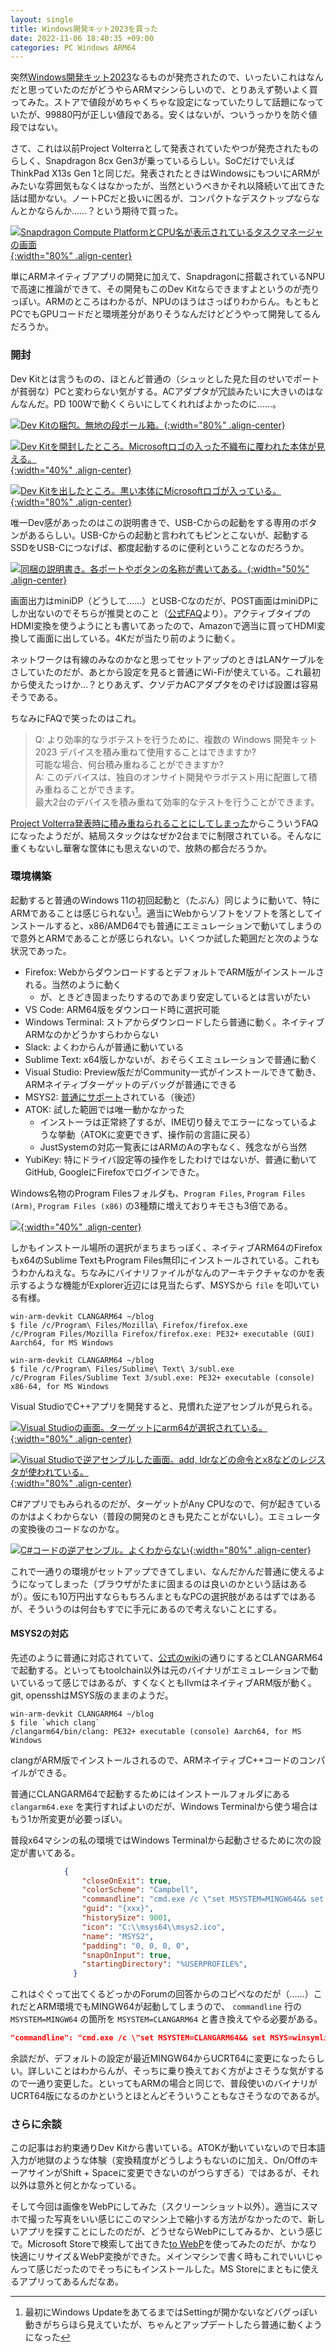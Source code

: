 ```yaml
---
layout: single
title: Windows開発キット2023を買った
date: 2022-11-06 18:40:35 +09:00
categories: PC Windows ARM64
---
```


突然[Windows開発キット2023](https://www.microsoft.com/ja-jp/d/windows-%E9%96%8B%E7%99%BA%E3%82%AD%E3%83%83%E3%83%88-2023/94k0p67w7581?activetab=pivot:%E6%A6%82%E8%A6%81tab)なるものが発売されたので、いったいこれはなんだと思っていたのだがどうやらARMマシンらしいので、とりあえず勢いよく買ってみた。ストアで値段がめちゃくちゃな設定になっていたりして話題になっていたが、99880円が正しい値段である。安くはないが、ついうっかりを防ぐ値段ではない。

さて、これは以前Project Volterraとして発表されていたやつが発売されたものらしく、Snapdragon 8cx Gen3が乗っているらしい。SoCだけでいえばThinkPad X13s Gen 1と同じだ。発表されたときはWindowsにもついにARMがみたいな雰囲気もなくはなかったが、当然というべきかそれ以降続いて出てきた話は聞かない。ノートPCだと扱いに困るが、コンパクトなデスクトップならなんとかならんか……？という期待で買った。

[![Snapdragon Compute PlatformとCPU名が表示されているタスクマネージャの画面](/assets/images/posts/2022-11-06-23-33-36.png){:width="80%" .align-center} ](/assets/images/posts/2022-11-06-23-33-36.png)

単にARMネイティブアプリの開発に加えて、Snapdragonに搭載されているNPUで高速に推論ができて、その開発もこのDev Kitならできますよというのが売りっぽい。ARMのところはわかるが、NPUのほうはさっぱりわからん。もともとPCでもGPUコードだと環境差分がありそうなんだけどどうやって開発してるんだろうか。

### 開封

Dev Kitとは言うものの、ほとんど普通の（シュッとした見た目のせいでポートが貧弱な）PCと変わらない気がする。ACアダプタが冗談みたいに大きいのはなんなんだ。PD 100Wで動くくらいにしてくれればよかったのに……。

[![Dev Kitの梱包。無地の段ボール箱。](/assets/images/posts/20221027223812-N0108578-converted.webp){:width="80%" .align-center} ](/assets/images/posts/20221027223812-N0108578-converted.webp)

[![Dev Kitを開封したところ。Microsoftロゴの入った不織布に覆われた本体が見える。](/assets/images/posts/20221027223753-N0108577-converted.webp){:width="40%" .align-center} ](/assets/images/posts/20221027223753-N0108577-converted.webp)

[![Dev Kitを出したところ。黒い本体にMicrosoftロゴが入っている。](/assets/images/posts/20221027223858-N0108580-converted.webp){:width="80%" .align-center} ](/assets/images/posts/20221027223858-N0108580-converted.webp)

唯一Dev感があったのはこの説明書きで、USB-Cからの起動をする専用のボタンがあるらしい。USB-Cからの起動と言われてもピンとこないが、起動するSSDをUSB-Cにつなげば、都度起動するのに便利ということなのだろうか。

[![同梱の説明書き。各ポートやボタンの名称が書いてある。](/assets/images/posts/20221106_win-devkit-guide.webp){:width="50%" .align-center} ](/assets/images/posts/20221106_win-devkit-guide.webp)

画面出力はminiDP（どうして……）とUSB-Cなのだが、POST画面はminiDPにしか出ないのでそちらが推奨とのこと（[公式FAQ](https://www.microsoft.com/ja-jp/d/windows-%E9%96%8B%E7%99%BA%E3%82%AD%E3%83%83%E3%83%88-2023/94k0p67w7581?activetab=pivot:faqtab#tab2e59d3230-b6e3-47be-99f6-f2aee9652077)より）。アクティブタイプのHDMI変換を使うようにとも書いてあったので、Amazonで適当に買ってHDMI変換して画面に出している。4Kだが当たり前のように動く。

ネットワークは有線のみなのかなと思ってセットアップのときはLANケーブルをさしていたのだが、あとから設定を見ると普通にWi-Fiが使えている。これ最初から使えたっけか…？とりあえず、クソデカACアダプタをのぞけば設置は容易そうである。

ちなみにFAQで笑ったのはこれ。

> Q: より効率的なラボテストを行うために、複数の Windows 開発キット 2023 デバイスを積み重ねて使用することはできますか?  
> 可能な場合、何台積み重ねることができますか?  
> A: このデバイスは、独自のオンサイト開発やラボテスト用に配置して積み重ねることができます。  
> 最大2台のデバイスを積み重ねて効率的なテストを行うことができます。  

[Project Volterra発表時に積み重ねられることにしてしまった](https://www.itmedia.co.jp/news/articles/2205/25/news073.html)からこういうFAQになったようだが、結局スタックはなぜか2台までに制限されている。そんなに重くもないし華奢な筐体にも思えないので、放熱の都合だろうか。

### 環境構築

起動すると普通のWindows 11の初回起動と（たぶん）同じように動いて、特にARMであることは感じられない[^1]。適当にWebからソフトをソフトを落としてインストールすると、x86/AMD64でも普通にエミュレーションで動いてしまうので意外とARMであることが感じられない。いくつか試した範囲だと次のような状況であった。

- Firefox: WebからダウンロードするとデフォルトでARM版がインストールされる。当然のように動く
  - が、ときどき固まったりするのであまり安定しているとは言いがたい
- VS Code: ARM64版をダウンロード時に選択可能
- Windows Terminal: ストアからダウンロードしたら普通に動く。ネイティブARMなのかどうかすらわからない
- Slack: よくわからんが普通に動いている
- Sublime Text: x64版しかないが、おそらくエミュレーションで普通に動く
- Visual Studio: Preview版だがCommunity一式がインストールできて動き、ARMネイティブターゲットのデバッグが普通にできる
- MSYS2: [普通にサポート](https://www.msys2.org/wiki/arm64/)されている（後述）
- ATOK: 試した範囲では唯一動かなかった
  - インストーラは正常終了するが、IME切り替えでエラーになっているような挙動（ATOKに変更できず、操作前の言語に戻る）
  - JustSystemの対応一覧表にはARMのAの字もなく、残念ながら当然
- YubiKey: 特にドライバ設定等の操作をしたわけではないが、普通に動いてGitHub, GoogleにFirefoxでログインできた。

Windows名物のProgram Filesフォルダも、`Program Files`, `Program Files (Arm)`, `Program Files (x86)` の3種類に増えておりキモさも3倍である。

[![](/assets/images/posts/2022-11-07-00-39-00.png){:width="40%" .align-center} ](/assets/images/posts/2022-11-07-00-39-00.png)

しかもインストール場所の選択がまちまちっぽく、ネイティブARM64のFirefoxもx64のSublime TextもProgram Files無印にインストールされている。これもうわかんねえな。ちなみにバイナリファイルがなんのアーキテクチャなのかを表示するような機能がExplorer近辺には見当たらず、MSYSから `file` を叩いている有様。

```console
win-arm-devkit CLANGARM64 ~/blog
$ file /c/Program\ Files/Mozilla\ Firefox/firefox.exe
/c/Program Files/Mozilla Firefox/firefox.exe: PE32+ executable (GUI) Aarch64, for MS Windows

win-arm-devkit CLANGARM64 ~/blog
$ file /c/Program\ Files/Sublime\ Text\ 3/subl.exe
/c/Program Files/Sublime Text 3/subl.exe: PE32+ executable (console) x86-64, for MS Windows
```

Visual StudioでC++アプリを開発すると、見慣れた逆アセンブルが見られる。

[![Visual Studioの画面。ターゲットにarm64が選択されている。](/assets/images/posts/2022-11-07-01-35-45.png){:width="80%" .align-center} ](/assets/images/posts/2022-11-07-01-35-45.png)

[![Visual Studioで逆アセンブルした画面。add, ldrなどの命令とx8などのレジスタが使われている。](/assets/images/posts/2022-11-07-01-36-16.png){:width="80%" .align-center} ](/assets/images/posts/2022-11-07-01-36-16.png)

C#アプリでもみられるのだが、ターゲットがAny CPUなので、何が起きているのかはよくわからない（普段の開発のときも見たことがないし）。エミュレータの変換後のコードなのかな。

[![C#コードの逆アセンブル。よくわからない](/assets/images/posts/2022-11-07-01-39-28.png){:width="80%" .align-center} ](/assets/images/posts/2022-11-07-01-39-28.png)

これで一通りの環境がセットアップできてしまい、なんだかんだ普通に使えるようになってしまった（ブラウザがたまに固まるのは良いのかという話はあるが）。仮にも10万円出すならもちろんまともなPCの選択肢があるはずではあるが、そういうのは何台もすでに手元にあるので考えないことにする。

#### MSYS2の対応

先述のように普通に対応されていて、[公式のwiki](https://www.msys2.org/wiki/arm64/)の通りにするとCLANGARM64で起動する。といってもtoolchain以外は元のバイナリがエミュレーションで動いているって感じではあるが、すくなくともllvmはネイティブARM版が動く。git, opensshはMSYS版のままのようだ。

```console
win-arm-devkit CLANGARM64 ~/blog
$ file `which clang`
/clangarm64/bin/clang: PE32+ executable (console) Aarch64, for MS Windows
```

clangがARM版でインストールされるので、ARMネイティブC++コードのコンパイルができる。

普通にCLANGARM64で起動するためにはインストールフォルダにある `clangarm64.exe`  を実行すればよいのだが、Windows Terminalから使う場合はもう1か所変更が必要っぽい。

普段x64マシンの私の環境ではWindows Terminalから起動させるために次の設定が書いてある。

```json
            {
                "closeOnExit": true,
                "colorScheme": "Campbell",
                "commandline": "cmd.exe /c \"set MSYSTEM=MINGW64&& set MSYS=winsymlinks:nativestrict&& set MSYS2_PATH_TYPE=inherit&& C:/msys64/usr/bin/bash.exe --login\"",
                "guid": "{xxx}",
                "historySize": 9001,
                "icon": "C:\\msys64\\msys2.ico",
                "name": "MSYS2",
                "padding": "0, 0, 0, 0",
                "snapOnInput": true,
                "startingDirectory": "%USERPROFILE%",
              }
```

これはぐぐって出てくるどっかのForumの回答からのコピペなのだが（……）これだとARM環境でもMINGW64が起動してしまうので、 `commandline` 行の `MSYSTEM=MINGW64` の箇所を `MSYSTEM=CLANGARM64`  と書き換えてやる必要がある。

```json
"commandline": "cmd.exe /c \"set MSYSTEM=CLANGARM64&& set MSYS=winsymlinks:nativestrict&& set MSYS2_PATH_TYPE=inherit&& C:/msys64/usr/bin/bash.exe --login\"",
```

余談だが、デフォルトの設定が最近MINGW64からUCRT64に変更になったらしい。詳しいことはわからんが、そっちに乗り換えておく方がよさそうな気がするので一通り変更した。といってもARMの場合と同じで、普段使いのバイナリがUCRT64版になるのかというとほとんどそういうこともなさそうなのであるが。



### さらに余談

この記事はお約束通りDev Kitから書いている。ATOKが動いていないので日本語入力が地獄のような体験（変換精度がどうしようもないのに加え、On/OffのキーアサインがShift + Spaceに変更できないのがつらすぎる）ではあるが、それ以外は意外と何とかなっている。

そして今回は画像をWebPにしてみた（スクリーンショット以外）。適当にスマホで撮った写真をいい感じにこのマシン上で縮小する方法がなかったので、新しいアプリを探すことにしたのだが、どうせならWebPにしてみるか、という感じで。Microsoft Storeで検索して出てきた[to WebP](https://www.microsoft.com/store/productId/9N36BR61NLR7)を使ってみたのだが、かなり快適にリサイズ＆WebP変換ができた。メインマシンで書く時もこれでいいじゃんって感じだったのでそっちにもインストールした。MS Storeにまともに使えるアプリってあるんだなあ。

[^1]: 最初にWindows UpdateをあてるまではSettingが開かないなどバグっぽい動きがちらほら見えていたが、ちゃんとアップデートしたら普通に動くようになった
